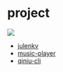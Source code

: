 # project

![](https://oss.jaronnie.com/gopher-road-project.png)

* [julenkv](julenkv.md)
* [music-player](music-player.md)
* [qiniu-cli](qiniu-cli.md)

